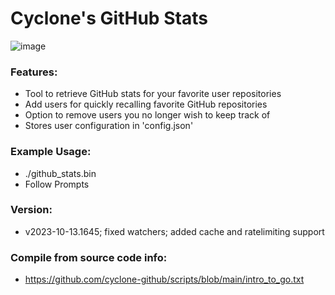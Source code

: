 # Cyclone's GitHub Stats
![image](https://i.imgur.com/4pBNN6K.png)
### Features:
- Tool to retrieve GitHub stats for your favorite user repositories
- Add users for quickly recalling favorite GitHub repositories 
- Option to remove users you no longer wish to keep track of
- Stores user configuration in 'config.json'
### Example Usage:
- ./github_stats.bin
- Follow Prompts

### Version:
- v2023-10-13.1645; fixed watchers; added cache and ratelimiting support

### Compile from source code info:
- https://github.com/cyclone-github/scripts/blob/main/intro_to_go.txt